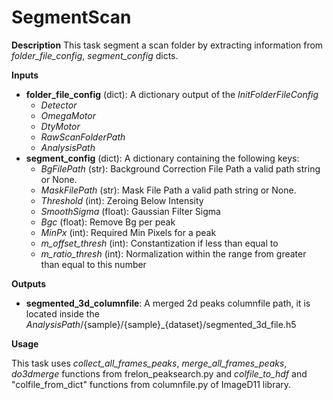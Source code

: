 # SegmentScan

**Description** This task segment a scan folder by extracting
information from *folder_file_config*, *segment_config* dicts.

**Inputs**

-   **folder_file_config** (dict): A dictionary output of the
    *InitFolderFileConfig*
    -   *Detector*
    -   *OmegaMotor*
    -   *DtyMotor*
    -   *RawScanFolderPath*
    -   *AnalysisPath*
-   **segment_config** (dict): A dictionary containing the following
    keys:
    -   *BgFilePath* (str): Background Correction File Path a valid path
        string or None.
    -   *MaskFilePath* (str): Mask File Path a valid path string or
        None.
    -   *Threshold* (int): Zeroing Below Intensity
    -   *SmoothSigma* (float): Gaussian Filter Sigma
    -   *Bgc* (float): Remove Bg per peak
    -   *MinPx* (int): Required Min Pixels for a peak
    -   *m_offset_thresh* (int): Constantization if less than equal to
    -   *m_ratio_thresh* (int): Normalization within the range from
        greater than equal to this number

**Outputs**

-   **segmented_3d_columnfile**: A merged 2d peaks columnfile path, it
    is located inside the
    *AnalysisPath*/{sample}/{sample}\_{dataset}/segmented_3d_file.h5

**Usage**

This task uses *collect_all_frames_peaks*, *merge_all_frames_peaks*,
*do3dmerge* functions from frelon_peaksearch.py and *colfile_to_hdf* and
\"colfile_from_dict\" functions from columnfile.py of ImageD11 library.
